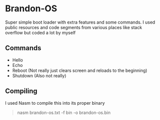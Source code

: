 # Brandon-OS
Super simple boot loader with extra features and some commands. I used public resources and code segments from various places like stack overflow but coded a lot by myself

## Commands
* Hello
* Echo
* Reboot (Not really just clears screen and reloads to the beginning)
* Shutdown (Also not really)

## Compiling
I used Nasm to compile this into its proper binary
> nasm brandon-os.txt -f bin -o brandon-os.bin
